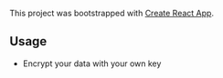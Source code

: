 This project was bootstrapped with [Create React App](https://github.com/facebookincubator/create-react-app).


## Usage

- Encrypt your data with your own key
